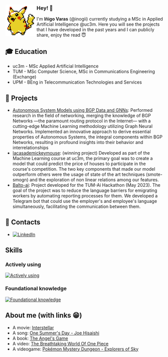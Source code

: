 <div>
    <img width="100" align="left" src='https://github.com/inogii/inogii/blob/main/pikachu.gif'/>
    <h3>Hey! 👋</h3>
</div>

I'm **Iñigo Varas** (@inogii) currently studying a MSc in Applied Artificial Intelligence @uc3m. Here you will see the projects that I have developed in the past years and I can publicly share, enjoy the read 😇

## 🎓 Education
- uc3m - MSc Applied Artificial Intelligence
- TUM - MSc Computer Science, MSc in Communications Engineering (Exchange)
- UPM - BEng in Telecommunication Technologies and Services

## 📌 Projects
- [Autonomous System Models using BGP Data and GNNs](https://github.com/inogii/bthesis): Performed research in the field of networking, merging the knowledge of BGP Networks —the paramount routing protocol in the Internet— with a cutting-edge Machine Learning methodology utilizing Graph Neural Networks. Implemented an innovative approach to derive essential properties of Autonomous Systems, the integral components within BGP Networks, resulting in profound insights into their behavior and interrelationships
- [lacasademickeymouse](https://github.com/inogii/lacasademickeymouse): (winning project) Developed as part of the Machine Learning course at uc3m, the primary goal was to create a model that could predict the price of houses to participate in the course's competition. The two key components that made our model outperform others were the usage of state of the art techniques (smote-smogn) and the exploration of non linear relations among our features.
- [Balto-ai](https://devpost.com/software/balto-ai?ref_content=user-portfolio&ref_feature=in_progress): Project developed for the TUM-Ai Hackathon (May 2023). The goal of the project was to reduce the language barriers for emigrating workers by automating reporting processes for them. We developed a Telegram bot that could use the employer's and employee's language simultaneously, facilitating the communication between them.

## 📢 Contacts
-  [![LinkedIn](https://img.shields.io/badge/LinkedIn-blue)](https://www.linkedin.com/in/inigo-varas/)

## Skills
### Actively using
[![Actively using](https://skillicons.dev/icons?i=py,pytorch,tensorflow,fastapi,linux,bash,docker,kubernetes,git,github,vscode)](https://skillicons.dev)
### Foundational knowledge
[![Foundational knowledge](https://skillicons.dev/icons?i=c,matlab,java,javascript,html,css,bootstrap,nodejs,express,vim)](https://skillicons.dev)

## About me (with links 😁)
- A movie: [Interstellar](https://www.justwatch.com/us/movie/interstellar)
- A song: [One Summer's Day - Joe Hisaishi](https://www.youtube.com/watch?v=TK1Ij_-mank)
- A book: [The Angel's Game](https://www.amazon.es/Angels-Game-Cemetery-Forgotten-Books-ebook/dp/B002VBV1J0/ref=tmm_kin_swatch_0?_encoding=UTF8&qid=&sr=)
- A video: [The Breathtaking World Of One Piece](https://www.youtube.com/watch?v=AcSVkCNDLZg)
- A videogame: [Pokémon Mystery Dungeon - Explorers of Sky](https://bulbapedia.bulbagarden.net/wiki/Pok%C3%A9mon_Mystery_Dungeon:_Explorers_of_Sky)

